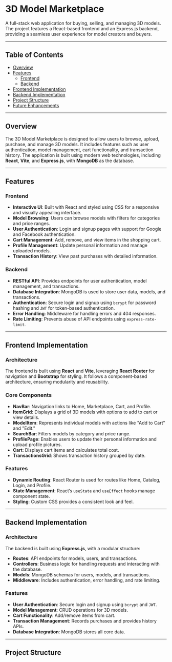 # 3D Model Marketplace

A full-stack web application for buying, selling, and managing 3D models. The project features a React-based frontend and an Express.js backend, providing a seamless user experience for model creators and buyers.

---

## Table of Contents

- [Overview](#overview)
- [Features](#features)
  - [Frontend](#frontend)
  - [Backend](#backend)
- [Frontend Implementation](#frontend-implementation)
- [Backend Implementation](#backend-implementation)
- [Project Structure](#project-structure)
- [Future Enhancements](#future-enhancements)

---

## Overview

The 3D Model Marketplace is designed to allow users to browse, upload, purchase, and manage 3D models. It includes features such as user authentication, model management, cart functionality, and transaction history. The application is built using modern web technologies, including **React**, **Vite**, and **Express.js**, with **MongoDB** as the database.

---

## Features

### Frontend

- **Interactive UI**: Built with React and styled using CSS for a responsive and visually appealing interface.
- **Model Browsing**: Users can browse models with filters for categories and price ranges.
- **User Authentication**: Login and signup pages with support for Google and Facebook authentication.
- **Cart Management**: Add, remove, and view items in the shopping cart.
- **Profile Management**: Update personal information and manage uploaded models.
- **Transaction History**: View past purchases with detailed information.

### Backend

- **RESTful API**: Provides endpoints for user authentication, model management, and transactions.
- **Database Integration**: MongoDB is used to store user data, models, and transactions.
- **Authentication**: Secure login and signup using `bcrypt` for password hashing and `JWT` for token-based authentication.
- **Error Handling**: Middleware for handling errors and 404 responses.
- **Rate Limiting**: Prevents abuse of API endpoints using `express-rate-limit`.

---

## Frontend Implementation

### Architecture

The frontend is built using **React** and **Vite**, leveraging **React Router** for navigation and **Bootstrap** for styling. It follows a component-based architecture, ensuring modularity and reusability.

### Core Components

- **NavBar**: Navigation links to Home, Marketplace, Cart, and Profile.
- **ItemGrid**: Displays a grid of 3D models with options to add to cart or view details.
- **ModelItem**: Represents individual models with actions like "Add to Cart" and "Edit."
- **SearchBar**: Filters models by category and price range.
- **ProfilePage**: Enables users to update their personal information and upload profile pictures.
- **Cart**: Displays cart items and calculates total cost.
- **TransactionsGrid**: Shows transaction history grouped by date.

### Features

- **Dynamic Routing**: React Router is used for routes like Home, Catalog, Login, and Profile.
- **State Management**: React’s `useState` and `useEffect` hooks manage component state.
- **Styling**: Custom CSS provides a consistent look and feel.

---

## Backend Implementation

### Architecture

The backend is built using **Express.js**, with a modular structure:

- **Routes**: API endpoints for models, users, and transactions.
- **Controllers**: Business logic for handling requests and interacting with the database.
- **Models**: MongoDB schemas for users, models, and transactions.
- **Middleware**: Includes authentication, error handling, and rate limiting.

### Features

- **User Authentication**: Secure login and signup using `bcrypt` and `JWT`.
- **Model Management**: CRUD operations for 3D models.
- **Cart Functionality**: Add/remove items from cart.
- **Transaction Management**: Records purchases and provides history APIs.
- **Database Integration**: MongoDB stores all core data.

---

## Project Structure

